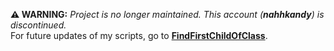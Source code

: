 **⚠️ WARNING:** *Project is no longer maintained. This account (**nahhkandy**) is discontinued.*  
For future updates of my scripts, go to **[FindFirstChildOfClass](https://github.com/FindFirstChildOfClass)**.
